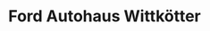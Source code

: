 ---
title: "Ford Autohaus Wittkötter"
url: /roedinghausen/ford-autohaus-wittkoetter/
shop: Autohaus
---